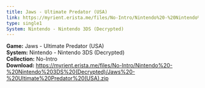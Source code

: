 ```yaml
---
title: Jaws - Ultimate Predator (USA)
link: https://myrient.erista.me/files/No-Intro/Nintendo%20-%20Nintendo%203DS%20(Decrypted)/Jaws%20-%20Ultimate%20Predator%20(USA).zip
type: single1
System: Nintendo - Nintendo 3DS (Decrypted)
---
```

<b>Game:</b> Jaws - Ultimate Predator (USA)<br>
<b>System:</b> Nintendo - Nintendo 3DS (Decrypted)<br>
<b>Collection:</b> No-Intro<br>
<b>Download:</b> https://myrient.erista.me/files/No-Intro/Nintendo%20-%20Nintendo%203DS%20(Decrypted)/Jaws%20-%20Ultimate%20Predator%20(USA).zip